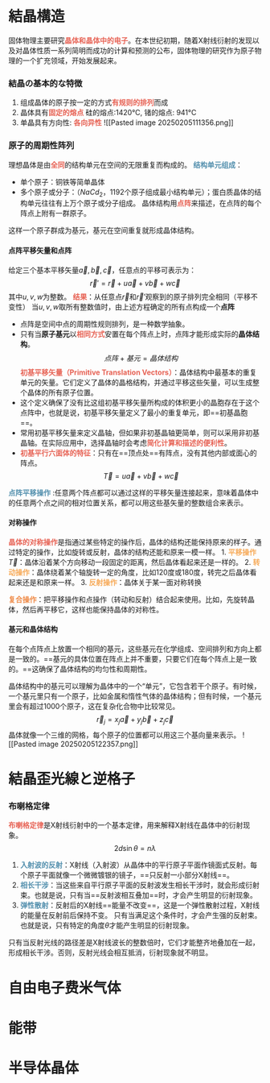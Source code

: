 # 結晶構造
固体物理主要研究<span style="font-weight:bold; color:rgb(231, 98, 84)">晶体和晶体中的电子</span>。在本世纪初期，随着X射线衍射的发现以及对晶体性质一系列简明而成功的计算和预测的公布，固体物理的研究作为原子物理的一个扩充领域，开始发展起来。
### 結晶の基本的な特徴
1. 组成晶体的原子按一定的方式<span style="font-weight:bold; color:rgb(231, 98, 84)">有规则的排列</span>而成
2. 晶体具有<span style="font-weight:bold; color:rgb(231, 98, 84)">固定的熔点</span> 
	硅的熔点:1420°C, 锗的熔点: 941°C
3. 单晶具有方向性: <span style="font-weight:bold; color:rgb(231, 98, 84)">各向异性</span> 
![[Pasted image 20250205111356.png]]
### 原子的周期性阵列
理想晶体是由<span style="font-weight:bold; color:rgb(231, 98, 84)">全同</span>的结构单元在空间的无限重复而构成的。
<span style="font-weight:bold; color:rgb(82, 143, 173)">结构单元组成</span>：
- 单个原子：铜铁等简单晶体
- 多个原子或分子：（$NaCd_2$，1192个原子组成最小结构单元）；蛋白质晶体的结构单元往往有上万个原子或分子组成。
晶体结构用<span style="font-weight:bold; color:rgb(231, 98, 84)">点阵</span>来描述，在点阵的每个阵点上附有一群原子。

这样一个原子群成为基元，基元在空间重复就形成晶体结构。
#### 点阵平移矢量和点阵
给定三个基本平移矢量$\vec{a}, \vec{b}, \vec{c}$，任意点的平移可表示为：
$$\vec{r}' = \vec{r} + u\vec{a} + v\vec{b} + w\vec{c}$$
其中$u, v, w$为整数。
<span style="font-weight:bold; color:rgb(231, 98, 84)">结果</span>：从任意点$\vec{r}$和$\vec{r}'$观察到的原子排列完全相同（平移不变性）
当$u, v, w$取所有整数值时，由上述方程确定的所有点构成一个**点阵**
- 点阵是空间中点的周期性规则排列，是一种数学抽象。
- 只有当**原子基元**以<span style="font-weight:bold; color:rgb(231, 98, 84)">相同方式</span>安置在每个阵点上时，点阵才能形成实际的**晶体结构**。
$$点阵 + 基元 = 晶体结构$$
<span style="font-weight:bold; color:rgb(231, 98, 84)">初基平移矢量（Primitive Translation Vectors）</span>：晶体结构中最基本的重复单元的矢量。它们定义了晶体的晶格结构，并通过平移这些矢量，可以生成整个晶体的所有原子位置。
- 这个定义确保了没有比这组初基平移矢量所构成的体积更小的晶胞存在于这个点阵中，也就是说，初基平移矢量定义了最小的重复单元，即==初基晶胞==。
- 常用初基平移矢量来定义晶轴，但如果非初基晶轴更简单，则可以采用非初基晶轴。在实际应用中，选择晶轴时会考虑<span style="font-weight:bold; color:rgb(231, 98, 84)">简化计算和描述的便利性</span>。
- <span style="font-weight:bold; color:rgb(231, 98, 84)">初基平行六面体的特征</span>：只有在==顶点处==有阵点，没有其他内部或面心的阵点。
$$\vec{T}=u\vec{a} + v\vec{b} + w\vec{c}$$

<span style="font-weight:bold; color:rgb(82, 143, 173)">点阵平移操作</span> :任意两个阵点都可以通过这样的平移矢量连接起来，意味着晶体中的任意两个点之间的相对位置关系，都可以用这些基矢量的整数组合来表示。
#### 对称操作
<span style="font-weight:bold; color:rgb(231, 98, 84)">晶体的对称操作</span>是指通过某些特定的操作后，晶体的结构还能保持原来的样子。通过特定的操作，比如旋转或反射，晶体的结构还能和原来一模一样。
	1. <span style="font-weight:bold; color:rgb(247, 170, 88)">平移操作</span>$\vec{T}$：晶体沿着某个方向移动一段固定的距离，然后晶体看起来还是一样的。
	2. <span style="font-weight:bold; color:rgb(247, 170, 88)">转动操作</span>：晶体绕着某个轴旋转一定的角度，比如120度或180度，转完之后晶体看起来还是和原来一样。
	3. <span style="font-weight:bold; color:rgb(247, 170, 88)">反射操作</span>：晶体关于某一面对称转换

<span style="font-weight:bold; color:rgb(239, 138, 71)">复合操作</span>：把平移操作和点操作（转动和反射）结合起来使用。比如，先旋转晶体，然后再平移它，这样也能保持晶体的对称性。
#### 基元和晶体结构
在每个点阵点上放置一个相同的基元，这些基元在化学组成、空间排列和方向上都是一致的。==基元的具体位置在阵点上并不重要，只要它们在每个阵点上是一致的。==这确保了晶体结构的均匀性和周期性。

晶体结构中的基元可以理解为晶体中的一个“单元”，它包含若干个原子。有时候，一个基元里只有一个原子，比如金属和惰性气体的晶体结构；但有时候，一个基元里会有超过1000个原子，这在复杂化合物中比较常见。
$$\vec{r}_j = x_j \vec{a} + y_j \vec{b} + z_j \vec{c}$$
晶体就像一个三维的网格，每个原子的位置都可以用这三个基向量来表示。
![[Pasted image 20250205122357.png]]


# 結晶歪光線と逆格子
### 布喇格定律
<span style="font-weight:bold; color:rgb(231, 98, 84)">布喇格定律</span>是X射线衍射中的一个基本定律，用来解释X射线在晶体中的衍射现象。
$$
2d\sin \theta =n\lambda 
$$
1. <span style="font-weight:bold; color:rgb(82, 143, 173)">入射波的反射</span>：X射线（入射波）从晶体中的平行原子平面作镜面式反射。每个原子平面就像一个微微镀银的镜子，==只反射一小部分X射线==。
2. <span style="font-weight:bold; color:rgb(82, 143, 173)">相长干涉</span>：当这些来自平行原子平面的反射波发生相长干涉时，就会形成衍射束。也就是说，只有当==反射波相互叠加==时，才会产生明显的衍射现象。
3. <span style="font-weight:bold; color:rgb(82, 143, 173)">弹性散射</span>：反射后的X射线==能量不改变==，这是一个弹性散射过程，X射线的能量在反射前后保持不变。
只有当满足这个条件时，才会产生强的反射束。也就是说，只有特定的角度$\theta$才能产生明显的衍射现象。

只有当反射光线的路径差是X射线波长的整数倍时，它们才能整齐地叠加在一起，形成相长干涉。否则，反射光线会相互抵消，衍射现象就不明显。

# 自由电子费米气体

# 能带

# 半导体晶体